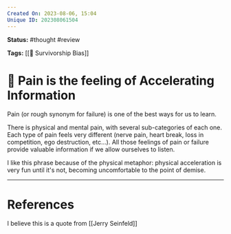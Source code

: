 ```yaml
---
Created On: 2023-08-06, 15:04
Unique ID: 202308061504
---
```

**Status:** #thought #review 

**Tags:** [[🥇 Survivorship Bias]]

# 🤕 Pain is the feeling of Accelerating Information

Pain (or rough synonym for failure) is one of the best ways for us to learn. 

There is physical and mental pain, with several sub-categories of each one. Each type of pain feels very different (nerve pain, heart break, loss in competition, ego destruction, etc...). All those feelings of pain or failure provide valuable information if we allow ourselves to listen. 

I like this phrase because of the physical metaphor: physical acceleration is very fun until it's not, becoming uncomfortable to the point of demise. 


---
# References
I believe this is a quote from [[Jerry Seinfeld]]